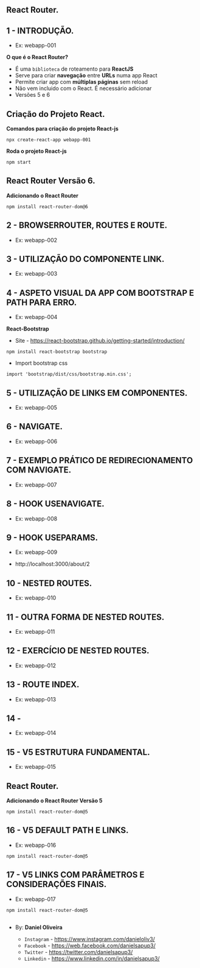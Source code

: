 ## React Router.
## 1 - INTRODUÇÃO.
- Ex: webapp-001

**O que é o React Router?**

- É uma `biblioteca` de roteamento para **ReactJS**
- Serve para criar **navegação** entre **URLs** numa app React
- Permite criar app com **múltiplas páginas** sem reload
- Não vem incluido com o React. É necessário adicionar
- Versões 5 e 6


## Criação do Projeto React.
**Comandos para criação do projeto React-js**
```
npx create-react-app webapp-001
```

**Roda o projeto React-js**
```
npm start
```

## React Router Versão 6.
**Adicionando o React Router**
```
npm install react-router-dom@6
```

## 2 - BROWSERROUTER, ROUTES E ROUTE.
- Ex: webapp-002

## 3 - UTILIZAÇÃO DO COMPONENTE LINK.
- Ex: webapp-003

## 4 - ASPETO VISUAL DA APP COM BOOTSTRAP E PATH PARA ERRO.
- Ex: webapp-004

**React-Bootstrap**
- Site - https://react-bootstrap.github.io/getting-started/introduction/

```
npm install react-bootstrap bootstrap
```

- Import bootstrap css
```
import 'bootstrap/dist/css/bootstrap.min.css';
```

## 5 - UTILIZAÇÃO DE LINKS EM COMPONENTES.
- Ex: webapp-005

## 6 - NAVIGATE.
- Ex: webapp-006

## 7 - EXEMPLO PRÁTICO DE REDIRECIONAMENTO COM NAVIGATE.
- Ex: webapp-007

## 8 - HOOK USENAVIGATE.
- Ex: webapp-008

## 9 - HOOK USEPARAMS.
- Ex: webapp-009

- http://localhost:3000/about/2


## 10 - NESTED ROUTES.
- Ex: webapp-010


## 11 - OUTRA FORMA DE NESTED ROUTES.
- Ex: webapp-011

## 12 - EXERCÍCIO DE NESTED ROUTES.
- Ex: webapp-012


## 13 - ROUTE INDEX.
- Ex: webapp-013

## 14 -
- Ex: webapp-014

## 15 - V5 ESTRUTURA FUNDAMENTAL.
- Ex: webapp-015

## React Router.
**Adicionando o React Router Versão 5**
```
npm install react-router-dom@5
```

## 16 - V5 DEFAULT PATH E LINKS.
- Ex: webapp-016

```
npm install react-router-dom@5
```

## 17 - V5 LINKS COM PARÂMETROS E CONSIDERAÇÕES FINAIS.
- Ex: webapp-017

```
npm install react-router-dom@5
```


##



##

- By:  **Daniel Oliveira**

  - `Instagram` - https://www.instagram.com/danieloliv3/
  - `Facebook` - https://web.facebook.com/danielsapup3/
  - `Twitter` - https://twitter.com/danielsapup3/
  - `Linkedin` - https://www.linkedin.com/in/danielsapup3/

  ##


